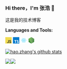 ### Hi there，I'm 张浩 👋

这是我的技术博客

**Languages and Tools:**  

<code><img height="20" src="https://raw.githubusercontent.com/github/explore/80688e429a7d4ef2fca1e82350fe8e3517d3494d/topics/javascript/javascript.png"></code>
<code><img height="20" src="https://raw.githubusercontent.com/github/explore/80688e429a7d4ef2fca1e82350fe8e3517d3494d/topics/typescript/typescript.png"></code>
<code><img height="20" src="https://raw.githubusercontent.com/github/explore/80688e429a7d4ef2fca1e82350fe8e3517d3494d/topics/react/react.png"></code>
<code><img height="20" src="https://raw.githubusercontent.com/github/explore/80688e429a7d4ef2fca1e82350fe8e3517d3494d/topics/nodejs/nodejs.png"></code>

[![hao.zhang's github stats](https://github-readme-stats.vercel.app/api?username=zxs-1024)](https://github.com/anuraghazra/github-readme-stats)

<a href="https://github.com/zxs-1024/blog">
  <img align="left" src="https://github-readme-stats.anuraghazra1.vercel.app/api/pin/?username=zxs-1024&repo=blog" />
</a>

<a href="https://github.com/zxs-1024/LeetCode-Notes">
  <img align="left" src="https://github-readme-stats.anuraghazra1.vercel.app/api/pin/?username=zxs-1024&repo=LeetCode-Notes" />
</a>
